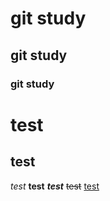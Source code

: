 # git study
## git study
### git study

test
====
test
----

*test*
**test**
***test***
~~test~~
<u>test</u>

